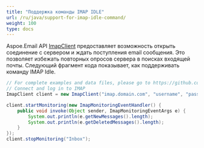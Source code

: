 ```yaml
---
title: "Поддержка команды IMAP IDLE"
url: /ru/java/support-for-imap-idle-command/
weight: 100
type: docs
---
```


Aspoe.Email API [ImapClient](https://reference.aspose.com/email/java/com.aspose.email/imapclient/) предоставляет возможность открыть соединение с сервером и ждать поступления email сообщения. Это позволяет избежать повторных опросов сервера в поисках входящей почты. Следующий фрагмент кода показывает, как поддерживать команду IMAP Idle.

```Java
// For complete examples and data files, please go to https://github.com/aspose-email/Aspose.Email-for-Java
// Connect and log in to IMAP
ImapClient client = new ImapClient("imap.domain.com", "username", "password");

client.startMonitoring(new ImapMonitoringEventHandler() {
    public void invoke(Object sender, ImapMonitoringEventArgs e) {
        System.out.println(e.getNewMessages().length);
        System.out.println(e.getDeletedMessages().length);
    }
});
client.stopMonitoring("Inbox");
```

